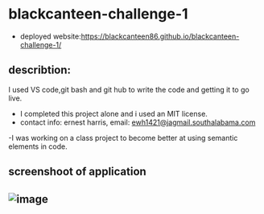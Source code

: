 # blackcanteen-challenge-1
- deployed website:https://blackcanteen86.github.io/blackcanteen-challenge-1/
## describtion:
 I used VS code,git bash and git hub to write the code and getting it to go live.
- I completed this project alone and i used an MIT license.
- contact info: ernest harris, email: ewh1421@jagmail.southalabama.com

-I was working on a class project to become better at using semantic elements in code.
## screenshoot of application
![image](https://user-images.githubusercontent.com/125127658/220712070-f931748e-e049-4308-9271-d77d8655636f.png)
-

